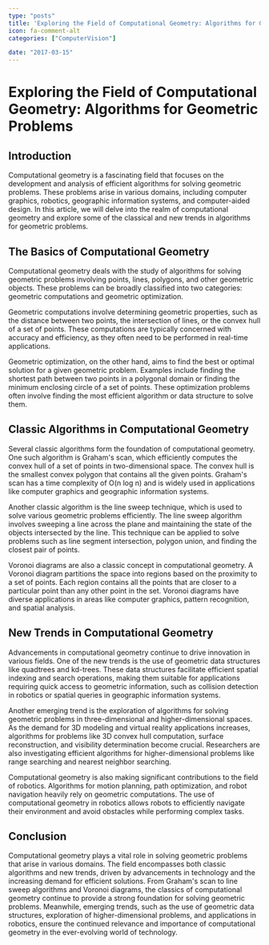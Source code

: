 ```yaml
---
type: "posts"
title: 'Exploring the Field of Computational Geometry: Algorithms for Geometric Problems'
icon: fa-comment-alt
categories: ["ComputerVision"]

date: "2017-03-15"
---
```




# Exploring the Field of Computational Geometry: Algorithms for Geometric Problems

## Introduction

Computational geometry is a fascinating field that focuses on the development and analysis of efficient algorithms for solving geometric problems. These problems arise in various domains, including computer graphics, robotics, geographic information systems, and computer-aided design. In this article, we will delve into the realm of computational geometry and explore some of the classical and new trends in algorithms for geometric problems.

## The Basics of Computational Geometry

Computational geometry deals with the study of algorithms for solving geometric problems involving points, lines, polygons, and other geometric objects. These problems can be broadly classified into two categories: geometric computations and geometric optimization.

Geometric computations involve determining geometric properties, such as the distance between two points, the intersection of lines, or the convex hull of a set of points. These computations are typically concerned with accuracy and efficiency, as they often need to be performed in real-time applications.

Geometric optimization, on the other hand, aims to find the best or optimal solution for a given geometric problem. Examples include finding the shortest path between two points in a polygonal domain or finding the minimum enclosing circle of a set of points. These optimization problems often involve finding the most efficient algorithm or data structure to solve them.

## Classic Algorithms in Computational Geometry

Several classic algorithms form the foundation of computational geometry. One such algorithm is Graham's scan, which efficiently computes the convex hull of a set of points in two-dimensional space. The convex hull is the smallest convex polygon that contains all the given points. Graham's scan has a time complexity of O(n log n) and is widely used in applications like computer graphics and geographic information systems.

Another classic algorithm is the line sweep technique, which is used to solve various geometric problems efficiently. The line sweep algorithm involves sweeping a line across the plane and maintaining the state of the objects intersected by the line. This technique can be applied to solve problems such as line segment intersection, polygon union, and finding the closest pair of points.

Voronoi diagrams are also a classic concept in computational geometry. A Voronoi diagram partitions the space into regions based on the proximity to a set of points. Each region contains all the points that are closer to a particular point than any other point in the set. Voronoi diagrams have diverse applications in areas like computer graphics, pattern recognition, and spatial analysis.

## New Trends in Computational Geometry

Advancements in computational geometry continue to drive innovation in various fields. One of the new trends is the use of geometric data structures like quadtrees and kd-trees. These data structures facilitate efficient spatial indexing and search operations, making them suitable for applications requiring quick access to geometric information, such as collision detection in robotics or spatial queries in geographic information systems.

Another emerging trend is the exploration of algorithms for solving geometric problems in three-dimensional and higher-dimensional spaces. As the demand for 3D modeling and virtual reality applications increases, algorithms for problems like 3D convex hull computation, surface reconstruction, and visibility determination become crucial. Researchers are also investigating efficient algorithms for higher-dimensional problems like range searching and nearest neighbor searching.

Computational geometry is also making significant contributions to the field of robotics. Algorithms for motion planning, path optimization, and robot navigation heavily rely on geometric computations. The use of computational geometry in robotics allows robots to efficiently navigate their environment and avoid obstacles while performing complex tasks.

## Conclusion

Computational geometry plays a vital role in solving geometric problems that arise in various domains. The field encompasses both classic algorithms and new trends, driven by advancements in technology and the increasing demand for efficient solutions. From Graham's scan to line sweep algorithms and Voronoi diagrams, the classics of computational geometry continue to provide a strong foundation for solving geometric problems. Meanwhile, emerging trends, such as the use of geometric data structures, exploration of higher-dimensional problems, and applications in robotics, ensure the continued relevance and importance of computational geometry in the ever-evolving world of technology.